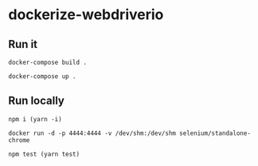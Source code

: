 # dockerize-webdriverio

## Run it

```
docker-compose build .
```

```
docker-compose up .
```

## Run locally

```
npm i (yarn -i)

docker run -d -p 4444:4444 -v /dev/shm:/dev/shm selenium/standalone-chrome

npm test (yarn test)
```